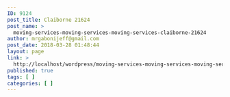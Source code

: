 ```yaml
---
ID: 9124
post_title: Claiborne 21624
post_name: >
  moving-services-moving-services-moving-services-claiborne-21624
author: mrgabonijeff@gmail.com
post_date: 2018-03-28 01:48:44
layout: page
link: >
  http://localhost/wordpress/moving-services-moving-services-moving-services-claiborne-21624/
published: true
tags: [ ]
categories: [ ]
---
```

